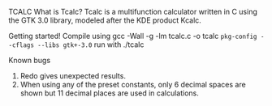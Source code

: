TCALC
What is Tcalc?
Tcalc is a multifunction calculator written in C using the GTK 3.0 library, modeled after the KDE product Kcalc.

Getting started!
Compile using 
gcc -Wall -g -lm tcalc.c -o tcalc `pkg-config --cflags --libs gtk+-3.0`
run with ./tcalc

Known bugs
1) Redo gives unexpected results.
2) When using any of the preset constants, only 6 decimal spaces are shown
but 11 decimal places are used in calculations.
